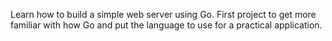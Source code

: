 Learn how to build a simple web server using Go. First project to get more familiar with how Go and put the language to use for a practical application.
